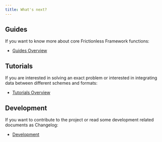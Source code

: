 ```yaml
---
title: What's next?
---
```


## Guides

If you want to know more about core Frictionless Framework functions:
- [Guides Overview](../guides/guides-overview.md)

## Tutorials

If you are interested in solving an exact problem or interested in integrating data between different schemes and formats:
- [Tutorials Overview](../tutorials/tutorials-overview.md)

## Development

If you want to contribute to the project or read some development related documents as Changelog:
- [Development](../development/development.md)
